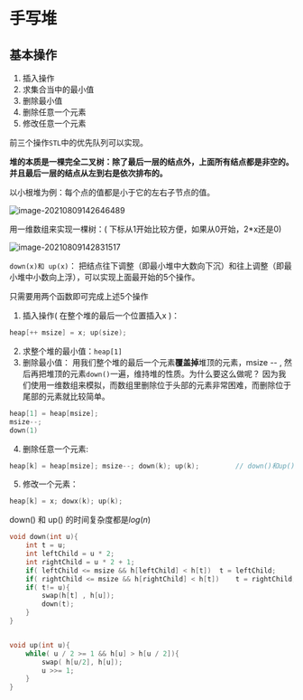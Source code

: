 # 手写堆

## 基本操作

1. 插入操作
2. 求集合当中的最小值
3. 删除最小值
4. 删除任意一个元素
5. 修改任意一个元素



前三个操作`STL`中的优先队列可以实现。



**堆的本质是一棵完全二叉树：除了最后一层的结点外，上面所有结点都是非空的。并且最后一层的结点从左到右是依次排布的。**

以小根堆为例：每个点的值都是小于它的左右子节点的值。

![image-20210809142646489](堆.assets/image-20210809142646489.png)

用一维数组来实现一棵树：( 下标从1开始比较方便，如果从0开始，2*x还是0)

![image-20210809142831517](堆.assets/image-20210809142831517.png)

`down(x)和 up(x)`： 把结点往下调整（即最小堆中大数向下沉）和往上调整（即最小堆中小数向上浮），可以实现上面最开始的5个操作。

只需要用两个函数即可完成上述5个操作

1. 插入操作( 在整个堆的最后一个位置插入x )：

```c++
heap[++ msize] = x; up(size);
```



2. 求整个堆的最小值：`heap[1]`
3. 删除最小值： 用我们整个堆的最后一个元素**覆盖掉**堆顶的元素，msize -- , 然后再把堆顶的元素`down()`一遍，维持堆的性质。为什么要这么做呢？ 因为我们使用一维数组来模拟，而数组里删除位于头部的元素非常困难，而删除位于尾部的元素就比较简单。

```c++
heap[1] = heap[msize];
msize--;
down(1)
```

4. 删除任意一个元素: 

```c++
heap[k] = heap[msize]; msize--; down(k); up(k);			// down()和up()只会执行一个，都写上就行
```

5. 修改一个元素：

```c++
heap[k] = x; dowx(k); up(k);
```



down() 和 up() 的时间复杂度都是$log(n)$

```c++
void down(int u){
    int t = u;
    int leftChild = u * 2;
    int rightChild = u * 2 + 1;
    if( leftChild <= msize && h[leftChild] < h[t])	t = leftChild;
    if( rightChild <= msize && h[rightChild] < h[t])	t = rightChild;
    if( t!= u){
        swap(h[t] , h[u]);
        down(t);
    }
}


void up(int u){
    while( u / 2 >= 1 && h[u] > h[u / 2]){
        swap( h[u/2], h[u]);
        u >>= 1;
    }
}
```


